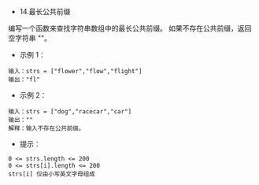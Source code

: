 - 14.最长公共前缀

编写一个函数来查找字符串数组中的最长公共前缀。
如果不存在公共前缀，返回空字符串 ""。

- 示例 1：

```
输入：strs = ["flower","flow","flight"]
输出："fl"
```

- 示例 2：

```
输入：strs = ["dog","racecar","car"]
输出：""
解释：输入不存在公共前缀。
```

- 提示：

```
0 <= strs.length <= 200
0 <= strs[i].length <= 200
strs[i] 仅由小写英文字母组成
```
